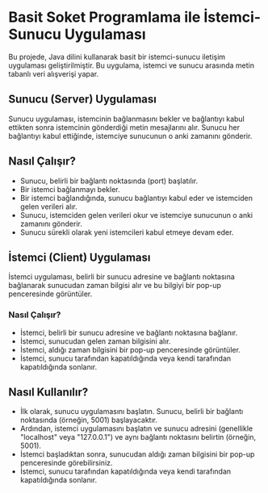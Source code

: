 # Basit Soket Programlama ile İstemci-Sunucu Uygulaması
Bu projede, Java dilini kullanarak basit bir istemci-sunucu iletişim uygulaması geliştirilmiştir. Bu uygulama, istemci ve sunucu arasında metin tabanlı veri alışverişi yapar.

## Sunucu (Server) Uygulaması
Sunucu uygulaması, istemcinin bağlanmasını bekler ve bağlantıyı kabul ettikten sonra istemcinin gönderdiği metin mesajlarını alır. Sunucu her bağlantıyı kabul ettiğinde, istemciye sunucunun o anki zamanını gönderir.

## Nasıl Çalışır?
- Sunucu, belirli bir bağlantı noktasında (port) başlatılır.
- Bir istemci bağlanmayı bekler.
- Bir istemci bağlandığında, sunucu bağlantıyı kabul eder ve istemciden gelen verileri alır.
- Sunucu, istemciden gelen verileri okur ve istemciye sunucunun o anki zamanını gönderir.
- Sunucu sürekli olarak yeni istemcileri kabul etmeye devam eder.

## İstemci (Client) Uygulaması
İstemci uygulaması, belirli bir sunucu adresine ve bağlantı noktasına bağlanarak sunucudan zaman bilgisi alır ve bu bilgiyi bir pop-up penceresinde görüntüler.

### Nasıl Çalışır?
- İstemci, belirli bir sunucu adresine ve bağlantı noktasına bağlanır.
- İstemci, sunucudan gelen zaman bilgisini alır.
- İstemci, aldığı zaman bilgisini bir pop-up penceresinde görüntüler.
- İstemci, sunucu tarafından kapatıldığında veya kendi tarafından kapatıldığında sonlanır.

## Nasıl Kullanılır?
- İlk olarak, sunucu uygulamasını başlatın. Sunucu, belirli bir bağlantı noktasında (örneğin, 5001) başlayacaktır.
- Ardından, istemci uygulamasını başlatın ve sunucu adresini (genellikle "localhost" veya "127.0.0.1") ve aynı bağlantı noktasını belirtin (örneğin, 5001).
- İstemci başladıktan sonra, sunucudan aldığı zaman bilgisini bir pop-up penceresinde görebilirsiniz.
- İstemci, sunucu tarafından kapatıldığında veya kendi tarafından kapatıldığında sonlanır.
